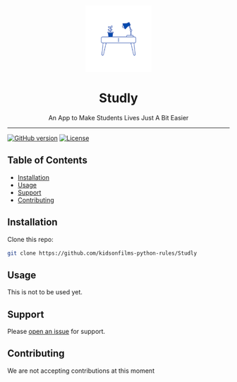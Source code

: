 <p align="center"><img height="150" src="Studly Logo 1.png" /></p>

<h1 align="center"> Studly </h1>

<p align="center"> An App to Make Students Lives Just A Bit Easier </p>

<hr/>

[![GitHub version](https://img.shields.io/badge/version-v1.0.0-blue.svg)](https://github.com/kidsonfilms-python-rules/Studly)
[![License](https://img.shields.io/github/license/yilber/readme-boilerplate.svg)](https://github.com/kidsonfilms-python-rules/Studly/blob/master/LICENSE)
## Table of Contents

- [Installation](#installation)
- [Usage](#usage)
- [Support](#support)
- [Contributing](#contributing)

## Installation

Clone this repo:

```sh
git clone https://github.com/kidsonfilms-python-rules/Studly
```

## Usage

This is not to be used yet.

## Support

Please [open an issue](https://github.com/kidsonfilms-python-rules/Studly/issues/new) for support.

## Contributing

We are not accepting contributions at this moment
